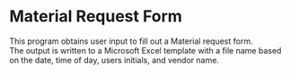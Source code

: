 # Material Request Form
This program obtains user input to fill out a Material request form.<br/>
The output is written to a Microsoft Excel template with a file name based<br/>
on the date, time of day, users initials, and vendor name.<br/><br/>




